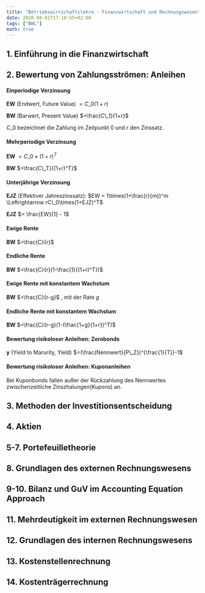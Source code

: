 ```yaml
---
title: "Betriebswirtschaftslehre - Finanzwirtschaft und Rechnungswesen"
date: 2020-08-01T17:10:55+02:00
tags: ["BWL"]
math: true
---
```


## 1. Einführung in die Finanzwirtschaft

## 2. Bewertung von Zahlungsströmen: Anleihen

#### Einperiodige Verzinsung

__EW__ (Endwert, Future Value) $= C\_0(1+r)$

__BW__ (Barwert, Present Value) $=\frac{C\_1}{1+r}$

$C\_0$ bezeichnet die Zahlung im Zeitpunkt 0 und $r$ den Zinssatz.

#### Mehrperiodige Verzinsung

__EW__ $=C\_0 \times (1+r)^T$

__BW__ $=\frac{C\_T}{(1+r)^T}$

#### Unterjährige Verzinsung

__EJZ__ (Effektiver Jahreszinssatz): $EW = 1\times(1+\frac{r}{m})^m \Leftrightarrow rC\_0\times(1+EJZ)^T$ 

__EJZ__ $= \frac{EW}{1} - 1$

#### Ewige Rente

__BW__ $=\frac{C}{r}$

#### Endliche Rente

__BW__ $=\frac{C}{r}(1-\frac{1}{(1+r)^T})$

#### Ewige Rente mit konstantem Wachstum

__BW__ $=\frac{C}{r-g}$ , mit der Rate $g$

#### Endliche Rente mit konstantem Wachstum

__BW__ $=\frac{C}{r-g}(1-(\frac{1+g}{1+r})^T)$

#### Bewertung risikoloser Anleihen: Zerobonds

__y__ (Yield to Marurity, Yield) $=(\frac{Nennwert}{P\_Z})^{\frac{1}{T}}-1$

#### Bewertung risikoloser Anleihen: Kuponanleihen

Bei Kuponbonds fallen außer der Rückzahlung des Nennwertes zwischenzeitliche Zinszhalungen(Kupons) an.

## 3. Methoden der Investitionsentscheidung

## 4. Aktien

## 5-7. Portefeuilletheorie

## 8. Grundlagen des externen Rechnungswesens

## 9-10. Bilanz und GuV im Accounting Equation Approach

## 11. Mehrdeutigkeit im externen Rechnungswesen

## 12. Grundlagen des internen Rechnungswesens

## 13. Kostenstellenrechnung

## 14. Kostenträgerrechnung 
